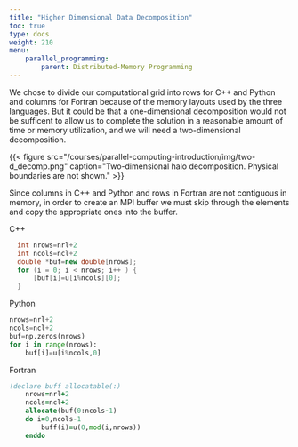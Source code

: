 ```yaml
---
title: "Higher Dimensional Data Decomposition"
toc: true
type: docs
weight: 210
menu:
    parallel_programming:
        parent: Distributed-Memory Programming
---
```


We chose to divide our computational grid into rows for C++ and Python and columns for Fortran because of the memory layouts used by the three languages. But it could be that a one-dimensional decomposition would not be sufficent to allow us to complete the solution in a reasonable amount of time or memory utilization, and we will need a two-dimensional decomposition.

{{< figure src="/courses/parallel-computing-introduction/img/two-d_decomp.png" caption="Two-dimensional halo decomposition. Physical boundaries are not shown." >}}

Since columns in C++ and Python and rows in Fortran are not contiguous in memory, in order to create an MPI buffer we must skip through the elements and copy the appropriate ones into the buffer. 

C++
```c++
  int nrows=nrl+2
  int ncols=ncl+2
  double *buf=new double[nrows];
  for (i = 0; i < nrows; i++ ) {
      [buf[i]=u[i%ncols][0];
  }
```
Python
```python
nrows=nrl+2
ncols=ncl+2
buf=np.zeros(nrows)
for i in range(nrows):
    buf[i]=u[i%ncols,0]
```
Fortran
```fortran
!declare buff allocatable(:)
    nrows=nrl+2
    ncols=ncl+2
    allocate(buf(0:ncols-1)
    do i=0,ncols-1
        buff(i)=u(0,mod(i,nrows))
    enddo
```

